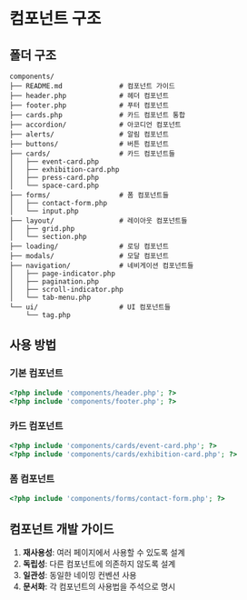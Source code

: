 # 컴포넌트 구조

## 폴더 구조

```
components/
├── README.md              # 컴포넌트 가이드
├── header.php             # 헤더 컴포넌트
├── footer.php             # 푸터 컴포넌트
├── cards.php              # 카드 컴포넌트 통합
├── accordion/             # 아코디언 컴포넌트
├── alerts/                # 알림 컴포넌트
├── buttons/               # 버튼 컴포넌트
├── cards/                 # 카드 컴포넌트들
│   ├── event-card.php
│   ├── exhibition-card.php
│   ├── press-card.php
│   └── space-card.php
├── forms/                 # 폼 컴포넌트들
│   ├── contact-form.php
│   └── input.php
├── layout/                # 레이아웃 컴포넌트들
│   ├── grid.php
│   └── section.php
├── loading/               # 로딩 컴포넌트
├── modals/                # 모달 컴포넌트
├── navigation/            # 네비게이션 컴포넌트들
│   ├── page-indicator.php
│   ├── pagination.php
│   ├── scroll-indicator.php
│   └── tab-menu.php
└── ui/                    # UI 컴포넌트들
    └── tag.php
```

## 사용 방법

### 기본 컴포넌트
```php
<?php include 'components/header.php'; ?>
<?php include 'components/footer.php'; ?>
```

### 카드 컴포넌트
```php
<?php include 'components/cards/event-card.php'; ?>
<?php include 'components/cards/exhibition-card.php'; ?>
```

### 폼 컴포넌트
```php
<?php include 'components/forms/contact-form.php'; ?>
```

## 컴포넌트 개발 가이드

1. **재사용성**: 여러 페이지에서 사용할 수 있도록 설계
2. **독립성**: 다른 컴포넌트에 의존하지 않도록 설계
3. **일관성**: 동일한 네이밍 컨벤션 사용
4. **문서화**: 각 컴포넌트의 사용법을 주석으로 명시
